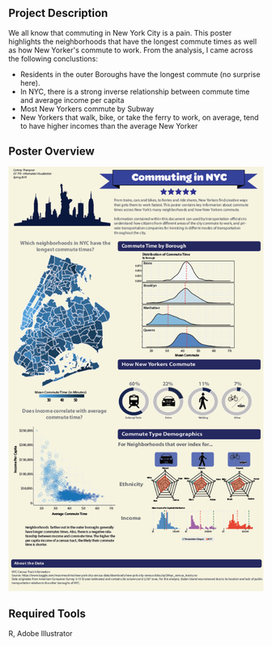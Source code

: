 ## Project Description
We all know that commuting in New York City is a pain. This poster highlights the neighborhoods that have the longest commute times as well as how New Yorker's commute to work. From the analysis, I came across the following conclustions:
- Residents in the outer Boroughs have the longest commute (no surprise here).
- In NYC, there is a strong inverse relationship between commute time and average income per capita
- Most New Yorkers commute by Subway
- New Yorkers that walk, bike, or take the ferry to work, on average, tend to have higher incomes than the average New Yorker

## Poster Overview
![Image of Commute_Poster](images/Commuting_in_NYC.PNG)

## Required Tools
R, Adobe Illustrator
